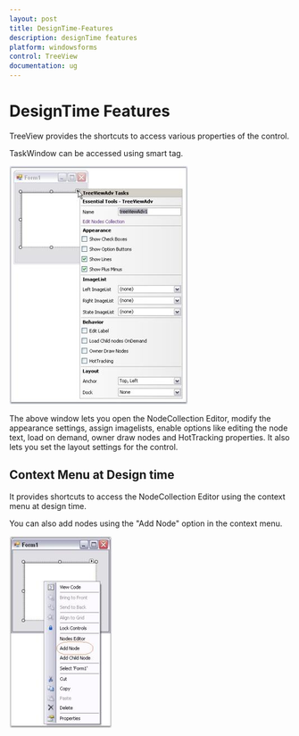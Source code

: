 ```yaml
---
layout: post
title: DesignTime-Features
description: designTime features
platform: windowsforms
control: TreeView 
documentation: ug
---
```


# DesignTime Features

TreeView provides the shortcuts to access various properties of the control.

TaskWindow can be accessed using smart tag.

![](Concepts-and--Features_images/Concepts-and--Features_img31.jpeg)



The above window lets you open the NodeCollection Editor, modify the appearance settings, assign imagelists, enable options like editing the node text, load on demand, owner draw nodes and HotTracking properties. It also lets you set the layout settings for the control.

## Context Menu at Design time

It provides shortcuts to access the NodeCollection Editor using the context menu at design time.

You can also add nodes using the "Add Node" option in the context menu.

![](Concepts-and--Features_images/Concepts-and--Features_img32.jpeg)
